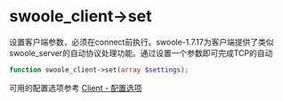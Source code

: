 # swoole_client->set

设置客户端参数，必须在connect前执行。swoole-1.7.17为客户端提供了类似swoole_server的自动协议处理功能。通过设置一个参数即可完成TCP的自动

```php
function swoole_client->set(array $settings);
```

可用的配置选项参考 [Client - 配置选项](/wiki/page/p-client_setting.html)
